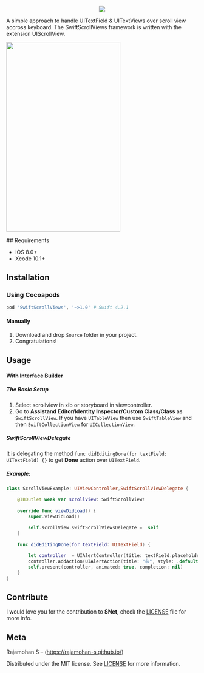 <p align="center">
  <img src="https://rajamohan-s.github.io/swiftscrollviews/logo.png">
</p>
<p>
A simple approach to handle UITextField & UITextViews over scroll view accross keyboard. The SwiftScrollViews framework is written with the extension UIScrollView.
</p>
<p align="left">
  <img width = "300" height = "500" src="./images/demo.gif">
</p>
## Requirements

- iOS 8.0+
- Xcode 10.1+

## Installation

### Using Cocoapods

```ruby
pod 'SwiftScrollViews', '~>1.0' # Swift 4.2.1
```

#### Manually
1. Download and drop ```Source``` folder in your project.  
2. Congratulations! 

## Usage

#### With Interface Builder

##### The Basic Setup
   1. Select scrollview in xib or storyboard in viewcontroller.
   2. Go to **Assistand Editor/Identity Inspector/Custom Class/Class** as `SwiftScrollView`. If you have `UITableView` then use `SwiftTableView` and then `SwiftCollectionView` for `UICollectionView`.

##### SwiftScrollViewDelegate

It is delegating the method `func didEditingDone(for textField: UITextField) {}` to get **Done** action over `UITextField`.

##### Example:
```swift
class ScrollViewExample: UIViewController,SwiftScrollViewDelegate {
  
    @IBOutlet weak var scrollView: SwiftScrollView!
    
    override func viewDidLoad() {
        super.viewDidLoad()

        self.scrollView.swiftScrollViewsDelegate =  self
    }
    
    func didEditingDone(for textField: UITextField) {
        
        let controller  = UIAlertController(title: textField.placeholder ?? "Place Holder Nil", message: "✅ Editing Done!", preferredStyle: .alert)
        controller.addAction(UIAlertAction(title: "👍", style: .default, handler: nil))
        self.present(controller, animated: true, completion: nil)
    }
}
```
## Contribute
I would love you for the contribution to **SNet**, check the [LICENSE](https://github.com/RAJAMOHAN-S/SwiftScrollViews/blob/master/LICENSE.md) file for more info.

## Meta

Rajamohan S – (https://rajamohan-s.github.io/)

Distributed under the MIT license. See [LICENSE](https://github.com/RAJAMOHAN-S/SwiftScrollViews/blob/master/LICENSE.md) for more information.
